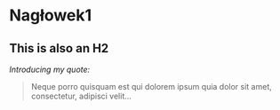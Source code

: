 # Nagłowek1
This is also an H2
------------------

*Introducing my quote:*

> Neque porro quisquam est qui
> dolorem ipsum quia dolor sit amet, 
> consectetur, adipisci velit...
